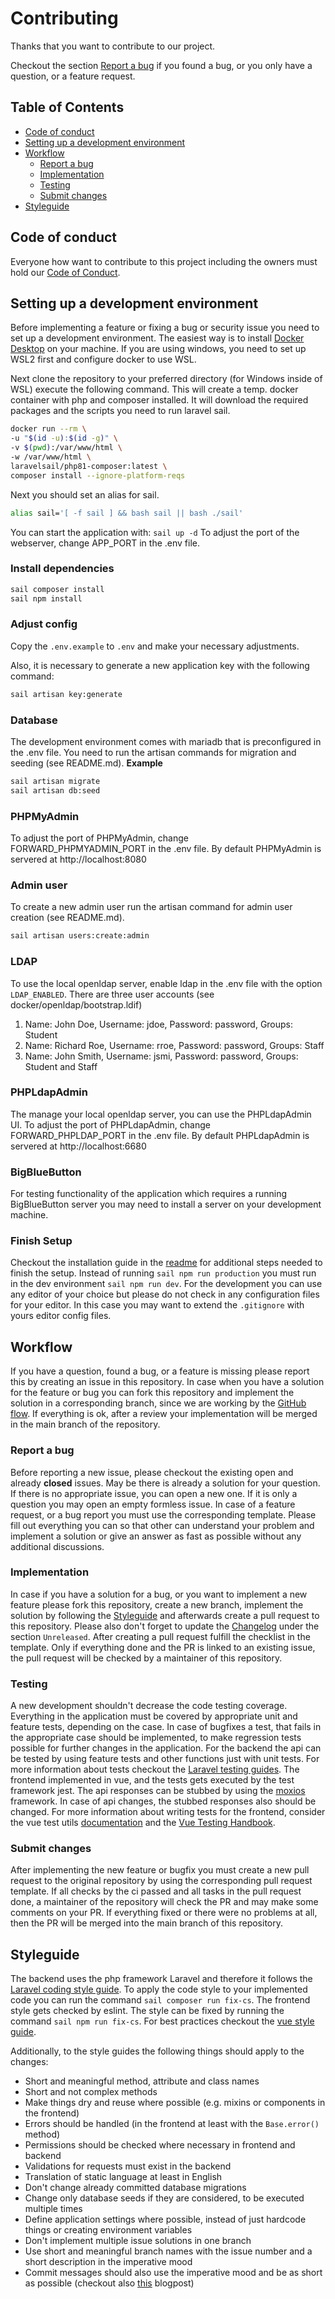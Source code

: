 # Contributing

Thanks that you want to contribute to our project.

Checkout the section [Report a bug](#report-a-bug) if you found a bug, or you only have a question, or a feature request.

## Table of Contents
* [Code of conduct](#code-of-conduct)
* [Setting up a development environment](#setting-up-a-development-environment)
* [Workflow](#workflow)
  * [Report a bug](#report-a-bug)
  * [Implementation](#implementation)
  * [Testing](#testing)
  * [Submit changes](#submit-changes)
* [Styleguide](#styleguide)

## Code of conduct

Everyone how want to contribute to this project including the owners must hold our [Code of Conduct](CODE_OF_CONDUCT.md).

## Setting up a development environment

Before implementing a feature or fixing a bug or security issue you need to set up a development environment.
The easiest way is to install [Docker Desktop](https://docs.docker.com/get-docker/) on your machine.
If you are using windows, you need to set up WSL2 first and configure docker to use WSL.

Next clone the repository to your preferred directory (for Windows inside of WSL) execute the following command. This will create a temp. docker container with php and composer installed.
It will download the required packages and the scripts you need to run laravel sail.
```bash
docker run --rm \
-u "$(id -u):$(id -g)" \
-v $(pwd):/var/www/html \
-w /var/www/html \
laravelsail/php81-composer:latest \
composer install --ignore-platform-reqs
```

Next you should set an alias for sail.
```bash
alias sail='[ -f sail ] && bash sail || bash ./sail'
```

You can start the application with: `sail up -d` 
To adjust the port of the webserver, change APP_PORT in the .env file.

### Install dependencies
```bash
sail composer install
sail npm install
```

### Adjust config
Copy the `.env.example` to `.env` and make your necessary adjustments.

Also, it is necessary to generate a new application key with the following command:
```bash
sail artisan key:generate
```

### Database
The development environment comes with mariadb that is preconfigured in the .env file.
You need to run the artisan commands for migration and seeding (see README.md).
**Example** 
```bash
sail artisan migrate
sail artisan db:seed
```

### PHPMyAdmin
To adjust the port of PHPMyAdmin, change FORWARD_PHPMYADMIN_PORT in the .env file.
By default PHPMyAdmin is servered at http://localhost:8080

### Admin user
To create a new admin user run the artisan command for admin user creation (see README.md).
```bash
sail artisan users:create:admin
```

### LDAP 
To use the local openldap server, enable ldap in the .env file with the option `LDAP_ENABLED`.
There are three user accounts (see docker/openldap/bootstrap.ldif)
1. Name: John Doe, Username: jdoe, Password: password, Groups: Student
2. Name: Richard Roe, Username: rroe, Password: password, Groups: Staff
3. Name: John Smith, Username: jsmi, Password: password, Groups: Student and Staff

### PHPLdapAdmin
The manage your local openldap server, you can use the PHPLdapAdmin UI.
To adjust the port of PHPLdapAdmin, change FORWARD_PHPLDAP_PORT in the .env file.
By default PHPLdapAdmin is servered at http://localhost:6680

### BigBlueButton
For testing functionality of the application which requires a running BigBlueButton server you may need to install a server on your development machine.

### Finish Setup
Checkout the installation guide in the [readme](README.md) for additional steps needed to finish the setup. Instead of
running `sail npm run production` you must run in the dev environment `sail npm run dev`. For the development you can use any
editor of your choice but please do not check in any configuration files for your editor. In this case you may want to
extend the `.gitignore` with yours editor config files.

## Workflow

If you have a question, found a bug, or a feature is missing please report this by creating an issue in this repository.
In case when you have a solution for the feature or bug you can fork this repository and implement the solution in a
corresponding branch, since we are working by the [GitHub flow](https://guides.github.com/introduction/flow/). If
everything is ok, after a review your implementation will be merged in the main branch of the repository.

### Report a bug
Before reporting a new issue, please checkout the existing open and already **closed** issues. May be there is already a
solution for your question. If there is no appropriate issue, you can open a new one. If it is only a question you may
open an empty formless issue. In case of a feature request, or a bug report you must use the corresponding template.
Please fill out everything you can so that other can understand your problem and implement a solution or give an answer
as fast as possible without any additional discussions.

### Implementation
In case if you have a solution for a bug, or you want to implement a new feature please fork this repository, create a
new branch, implement the solution by following the [Styleguide](#styleguide) and afterwards create a pull request to
this repository. Please also don't forget to update the [Changelog](CHANGELOG.md) under the section `Unreleased`. After
creating a pull request fulfill the checklist in the template. Only if everything done and the PR is linked to an
existing issue, the pull request will be checked by a maintainer of this repository.

### Testing
A new development shouldn't decrease the code testing coverage. Everything in the application must be covered by
appropriate unit and feature tests, depending on the case. In case of bugfixes a test, that fails in the appropriate
case should be implemented, to make regression tests possible for further changes in the application. For the backend the
api can be tested by using feature tests and other functions just with unit tests. For more information about tests
checkout the [Laravel testing guides](https://laravel.com/docs/7.x/testing). The frontend implemented in vue, and the
tests gets executed by the test framework jest. The api responses can be stubbed by using the
[moxios](https://github.com/axios/moxios) framework. In case of api changes, the stubbed responses also should be
changed. For more information about writing tests for the frontend, consider the vue test utils
[documentation](https://vue-test-utils.vuejs.org/) and the
[Vue Testing Handbook](https://lmiller1990.github.io/vue-testing-handbook/#what-is-this-guide).

### Submit changes
After implementing the new feature or bugfix you must create a new pull request to the original repository by using the
corresponding pull request template. If all checks by the ci passed and all tasks in the pull request done, a maintainer
of the repository will check the PR and may make some comments on your PR. If everything fixed or there were no problems
at all, then the PR will be merged into the main branch of this repository.

## Styleguide
The backend uses the php framework Laravel and therefore it follows the
[Laravel coding style guide](https://laravel.com/docs/7.x/contributions#coding-style). To apply the code style to your
implemented code you can run the command `sail composer run fix-cs`.
The frontend style gets checked by eslint. The style can be fixed by running the command `sail npm run fix-cs`. For best
practices checkout the [vue style guide](https://vuejs.org/v2/style-guide/).

Additionally, to the style guides the following things should apply to the changes:
* Short and meaningful method, attribute and class names
* Short and not complex methods
* Make things dry and reuse where possible (e.g. mixins or components in the frontend)
* Errors should be handled (in the frontend at least with the `Base.error()` method)
* Permissions should be checked where necessary in frontend and backend
* Validations for requests must exist in the backend
* Translation of static language at least in English
* Don't change already committed database migrations
* Change only database seeds if they are considered, to be executed multiple times
* Define application settings where possible, instead of just hardcode things or creating environment variables
* Don't implement multiple issue solutions in one branch
* Use short and meaningful branch names with the issue number and a short description in the imperative mood
* Commit messages should also use the imperative mood and be as short as possible (checkout also [this](https://chris.beams.io/posts/git-commit/#limit-50) blogpost)
